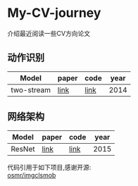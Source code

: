 # My-CV-journey
介绍最近阅读一些CV方向论文

## 动作识别

| Model | paper | code | year |
| ------ | ------ | ------ | ------ |
| two-stream | [link]() | [link]() | 2014 |


## 网络架构

| Model | paper | code | year |
| ------ | ------ | ------ | ------ |
| ResNet | [link]() | [link]() | 2015 |


代码引用于如下项目,感谢开源:
<br/>
[osmr/imgclsmob](https://github.com/osmr/imgclsmob)